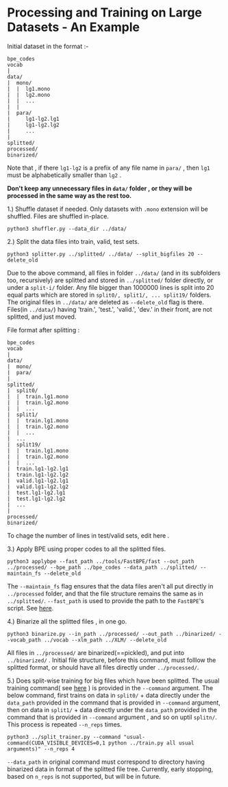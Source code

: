 # Processing and Training on Large Datasets - An Example

Initial dataset in the format :-
```
bpe_codes
vocab
|
data/
|  mono/
|  |  lg1.mono
|  |  lg2.mono
|  |  ...
|  |  
|  para/
|     lg1-lg2.lg1
|     lg1-lg2.lg2
|     ...
|     
splitted/
processed/
binarized/
```
Note that , if there ```lg1-lg2``` is a prefix of any file name in ```para/``` , then ```lg1``` must be alphabetically smaller than ```lg2``` .

**Don't keep any unnecessary files in ```data/``` folder , or they will be processed in the same way as the rest too.**

1.) Shuffle dataset if needed. Only datasets with ```.mono``` extension will be shuffled. Files are shuffled in-place.

```
python3 shuffler.py --data_dir ../data/
```

2.) Split the data files into train, valid, test sets.  
```
python3 splitter.py ../splitted/ ../data/ --split_bigfiles 20 --delete_old
```
Due to the above command, all files in folder ```../data/``` (and in its subfolders too, recursively) are splitted and stored in ```../splitted/``` folder directly, 
or under a ```split-i/``` folder. Any file bigger than 1000000 lines is split into 20 equal parts which are stored in ```split0/, split1/, ... split19/``` folders.
The original files in ```../data/``` are deleted as ```--delete_old``` flag is there. Files(in ```../data/```) having 'train.', 'test.', 'valid.', 'dev.' in their front, are not splitted, and just moved.  

File format after splitting :
```
bpe_codes
vocab
|
data/
|  mono/
|  para/
|
splitted/
|  split0/
|  |  train.lg1.mono
|  |  train.lg2.mono
|  |  ... 
|  split1/
|  |  train.lg1.mono
|  |  train.lg2.mono
|  |  ...
|  ...
|  split19/
|  |  train.lg1.mono
|  |  train.lg2.mono
|  |  ...
|  train.lg1-lg2.lg1
|  train.lg1-lg2.lg2
|  valid.lg1-lg2.lg1
|  valid.lg1-lg2.lg2
|  test.lg1-lg2.lg1
|  test.lg1-lg2.lg2
|  ... 
| 
processed/
binarized/
```
To chage the number of lines in test/valid sets, edit here .

3.) Apply BPE using proper codes to all the splitted files. 
```
python3 applybpe --fast_path ../tools/FastBPE/fast --out_path ../processed/ --bpe_path ../bpe_codes --data_path ../splitted/ --maintain_fs --delete_old
```
The ```--maintain_fs``` flag ensures that the data files aren't all put directly in ```../processed``` folder, and that the file structure remains the same as in ```../splitted/```.
```--fast_path``` is used to provide the path to the ```FastBPE```'s script. See [here](https://github.com/deterministic-algorithms-lab/Large-XLM#1-preparing-the-data).

4.) Binarize all the splitted files , in one go. 
```
python3 binarize.py --in_path ../processed/ --out_path ../binarized/ --vocab_path ../vocab --xlm_path ../XLM/ --delete_old
```
All files in ```../processed/``` are binarized(==pickled), and put into ```../binarized/``` . Initial file structure, before this command, must folllow the splitted format,
or should have all files directly under ```../processed/```.

5.) Does split-wise training for big files which have been splitted. The usual training command( see [here](https://github.com/deterministic-algorithms-lab/Large-XLM/#1-preparing-the-data) )
is provided in the ```--command``` argument.
The below command, first trains on data in ```split0/``` + data directly under the ```data_path``` provided in the command that is provided in ```--command``` argument,
then on data in ```split1/``` + data directly under the ```data_path``` provided in the command that is provided in ```--command``` argument , and  so on uptil ```splitn/```.
This process is repeated ```--n_reps``` times.

```
python3 ../split_trainer.py --command "usual-command(CUDA_VISIBLE_DEVICES=0,1 python ../train.py all usual arguments)" --n_reps 4
```
```--data_path``` in original command must correspond to directory having binarized data in format of the splitted file tree. Currently, early stopping, based on ```n_reps```
is not supported, but will be in future.
